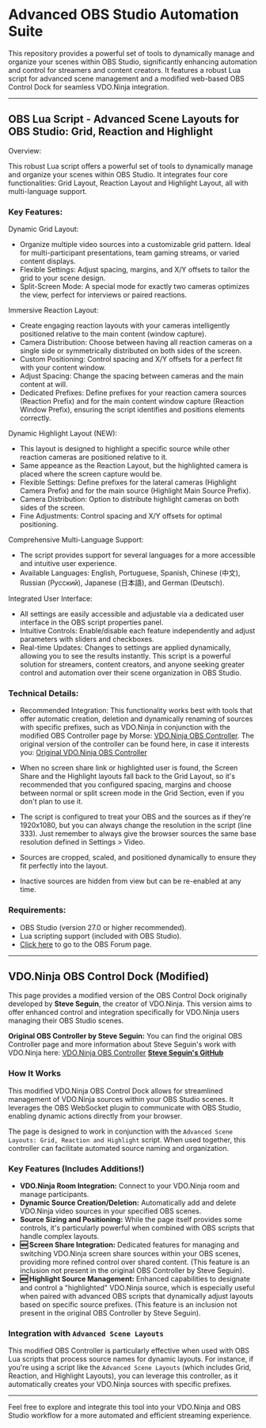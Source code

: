 # Advanced OBS Studio Automation Suite

This repository provides a powerful set of tools to dynamically manage and organize your scenes within OBS Studio, significantly enhancing automation and control for streamers and content creators. It features a robust Lua script for advanced scene management and a modified web-based OBS Control Dock for seamless VDO.Ninja integration.

---

## OBS Lua Script - Advanced Scene Layouts for OBS Studio: Grid, Reaction and Highlight

Overview:

This robust Lua script offers a powerful set of tools to dynamically manage and organize your scenes within OBS Studio. It integrates four core functionalities: Grid Layout, Reaction Layout and Highlight Layout, all with multi-language support.

### Key Features:

Dynamic Grid Layout:
* Organize multiple video sources into a customizable grid pattern. Ideal for multi-participant presentations, team gaming streams, or varied content displays.
* Flexible Settings: Adjust spacing, margins, and X/Y offsets to tailor the grid to your scene design.
* Split-Screen Mode: A special mode for exactly two cameras optimizes the view, perfect for interviews or paired reactions.

Immersive Reaction Layout:
* Create engaging reaction layouts with your cameras intelligently positioned relative to the main content (window capture).
* Camera Distribution: Choose between having all reaction cameras on a single side or symmetrically distributed on both sides of the screen.
* Custom Positioning: Control spacing and X/Y offsets for a perfect fit with your content window.
* Adjust Spacing: Change the spacing between cameras and the main content at will.
* Dedicated Prefixes: Define prefixes for your reaction camera sources (Reaction Prefix) and for the main content window capture (Reaction Window Prefix), ensuring the script identifies and positions elements correctly.

Dynamic Highlight Layout (NEW):
* This layout is designed to highlight a specific source while other reaction cameras are positioned relative to it.
* Same appeance as the Reaction Layout, but the highlighted camera is placed where the screen capture would be.
* Flexible Settings: Define prefixes for the lateral cameras (Highlight Camera Prefix) and for the main source (Highlight Main Source Prefix).
* Camera Distribution: Option to distribute highlight cameras on both sides of the screen.
* Fine Adjustments: Control spacing and X/Y offsets for optimal positioning.

Comprehensive Multi-Language Support:
* The script provides support for several languages for a more accessible and intuitive user experience.
* Available Languages: English, Portuguese, Spanish, Chinese (中文), Russian (Русский), Japanese (日本語), and German (Deutsch).

Integrated User Interface:
* All settings are easily accessible and adjustable via a dedicated user interface in the OBS script properties panel.
* Intuitive Controls: Enable/disable each feature independently and adjust parameters with sliders and checkboxes.
* Real-time Updates: Changes to settings are applied dynamically, allowing you to see the results instantly.
This script is a powerful solution for streamers, content creators, and anyone seeking greater control and automation over their scene organization in OBS Studio.

### Technical Details:

* Recommended Integration: This functionality works best with tools that offer automatic creation, deletion and dynamically renaming of sources with specific prefixes, such as VDO.Ninja in conjunction with the modified OBS Controller page by Morse: [VDO.Ninja OBS Controller](https://morsethecode.github.io/vdo.ninja/obs). The original version of the controller can be found here, in case it interests you: [Original VDO.Ninja OBS Controller](https://vdo.ninja/obs)

* When no screen share link or highlighted user is found, the Screen Share and the Highlight layouts fall back to the Grid Layout, so it's recommended that you configured spacing, margins and choose between normal or split screen mode in the Grid Section, even if you don't plan to use it.
* The script is configured to treat your OBS and the sources as if they're 1920x1080, but you can always change the resolution in the script (line 333). Just remember to always give the browser sources the same base resolution defined in Settings > Video.
* Sources are cropped, scaled, and positioned dynamically to ensure they fit perfectly into the layout.
* Inactive sources are hidden from view but can be re-enabled at any time.

### Requirements:

* OBS Studio (version 27.0 or higher recommended).
* Lua scripting support (included with OBS Studio).
* [Click here](https://obsproject.com/forum/resources/advanced-scene-layouts-grid-reaction-and-highlight.2152/) to go to the OBS Forum page.

---

## VDO.Ninja OBS Control Dock (Modified)

This page provides a modified version of the OBS Control Dock originally developed by **Steve Seguin**, the creator of VDO.Ninja. This version aims to offer enhanced control and integration specifically for VDO.Ninja users managing their OBS Studio scenes.

**Original OBS Controller by Steve Seguin:**
You can find the original OBS Controller page and more information about Steve Seguin's work with VDO.Ninja here: [VDO.Ninja OBS Controller](https://vdo.ninja/obs)
**[Steve Seguin's GitHub](https://github.com/steveseguin)**

### How It Works

This modified VDO.Ninja OBS Control Dock allows for streamlined management of VDO.Ninja sources within your OBS Studio scenes. It leverages the OBS WebSocket plugin to communicate with OBS Studio, enabling dynamic actions directly from your browser.

The page is designed to work in conjunction with the `Advanced Scene Layouts: Grid, Reaction and Highlight` script. When used together, this controller can facilitate automated source naming and organization.

### Key Features (Includes Additions!)

* **VDO.Ninja Room Integration:** Connect to your VDO.Ninja room and manage participants.
* **Dynamic Source Creation/Deletion:** Automatically add and delete VDO.Ninja video sources in your specified OBS scenes.
* **Source Sizing and Positioning:** While the page itself provides some controls, it's particularly powerful when combined with OBS scripts that handle complex layouts.
* **🆕 Screen Share Integration:** Dedicated features for managing and switching VDO.Ninja screen share sources within your OBS scenes, providing more refined control over shared content. (This feature is an inclusion not present in the original OBS Controller by Steve Seguin).
* **🆕 Highlight Source Management:** Enhanced capabilities to designate and control a "highlighted" VDO.Ninja source, which is especially useful when paired with advanced OBS scripts that dynamically adjust layouts based on specific source prefixes. (This feature is an inclusion not present in the original OBS Controller by Steve Seguin).

### Integration with `Advanced Scene Layouts`

This modified OBS Controller is particularly effective when used with OBS Lua scripts that process source names for dynamic layouts. For instance, if you're using a script like the `Advanced Scene Layouts` (which includes Grid, Reaction, and Highlight Layouts), you can leverage this controller, as it automatically creates your VDO.Ninja sources with specific prefixes.

---

Feel free to explore and integrate this tool into your VDO.Ninja and OBS Studio workflow for a more automated and efficient streaming experience.
